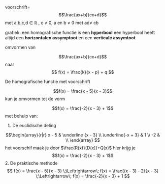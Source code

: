 
voorschrift=
$$\frac{ax+b}{cx+d}$$
met 
a,b,c,d $\in$ $\mathbb{R}$ , c $\neq$ 0, a en b $\neq$ 0 met ad$\neq$ cb

grafiek:
een homografische functie is een **hyperbool** 
een hyperbool heeft altijd een **horizontalen assymptoot**
en een **verticale assymtoot**

omvormen van 

$$\frac{ax+b}{cx+d}$$
naar
$$
f(x) = \frac{k}{x - p} + q
$$


De homografische functie met voorschrift

$$f(x) = \frac{x - 5}{x - 3}$$
kun je omvormen tot de vorm

$$f(x) = \frac{-2}{x - 3} + 1$$
met behulp van:
1. De euclidische deling

$$\begin{array}{r|r}
x - 5 & \underline {x - 3} \\
\underline{-x + 3} & 1 \\
-2 & \\
\end{array}
$$
het voorschif maak je door $\frac{R(x)}{D(x)}+Q(x)$
hier krijg je $$f(x) = \frac{-2}{x - 3} + 1$$
2. De praktische methode
$$
f(x) = \frac{x - 5}{x - 3} 
\;\Leftrightarrow\;
f(x) = \frac{(x - 3) - 2}{x - 3} 
\;\Leftrightarrow\;
f(x) = \frac{-2}{x - 3} + 1
$$
